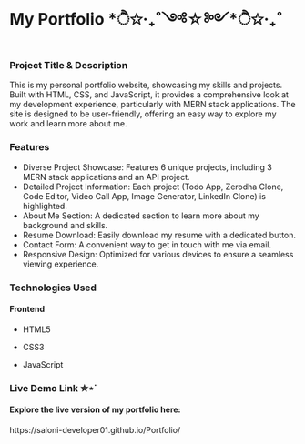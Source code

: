 <h1>My Portfolio *ੈ✩‧₊˚༺☆༻*ੈ✩‧₊˚</h1>
<h3>Project Title & Description </h3>
<p></p>This is my personal portfolio website, showcasing my skills and projects. Built with HTML, CSS, and JavaScript, it provides a comprehensive look at my development experience, particularly with MERN stack applications. The site is designed to be user-friendly, offering an easy way to explore my work and learn more about me.</p>

<h3>Features</h3>
<ul>
  <li>
Diverse Project Showcase: Features 6 unique projects, including 3 MERN stack applications and an API project.</li>

<li>Detailed Project Information: Each project (Todo App, Zerodha Clone, Code Editor, Video Call App, Image Generator, LinkedIn Clone) is highlighted.</li>

<li>About Me Section: A dedicated section to learn more about my background and skills.</li>

<li>Resume Download: Easily download my resume with a dedicated button.</li>

<li>Contact Form: A convenient way to get in touch with me via email.</li>

<li>Responsive Design: Optimized for various devices to ensure a seamless viewing experience.</li>
</ul>


<h3>Technologies Used</h3>
<h4>Frontend</h5>
<ul>
<li><p>HTML5</p></li>

<li><p>CSS3</p></li>

<li><p>JavaScript</p></li>
</ul>

<h3>Live Demo Link ✮⋆˙</h3>
<h4>Explore the live version of my portfolio here: </h4>
https://saloni-developer01.github.io/Portfolio/

